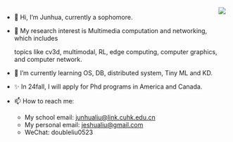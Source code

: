 
<!--
**JunhuaLiu0/junhualiu0** is a ✨ _special_ ✨ repository because its `README.md` (this file) appears on your GitHub profile.

Here are some ideas to get you started:

- 🔭 I’m currently working on ...
- 🌱 I’m currently learning ...
- 👯 I’m looking to collaborate on ...
- 🤔 I’m looking for help with ...
- 💬 Ask me about ...
- 📫 How to reach me: ...
- 😄 Pronouns: ...
- ⚡ Fun fact: ...
-->
<img align="right" src="https://github-readme-stats.vercel.app/api?username=junhualiu0&show_icons=true&icon_color=CE1D2D&text_color=718096&bg_color=00000000&hide_title=true&hide_border=true" />

- 👋 Hi, I’m Junhua, currently a sophomore. 
- 👀 My research interest is Multimedia computation and networking, which includes

  topics like cv3d, multimodal, RL, edge computing, computer graphics, and computer network.
- 🌱 I’m currently learning OS, DB, distributed system, Tiny ML and KD.
- ✨ In 24fall, I will apply for Phd programs in America and Canada.
- 📫 How to reach me: 
  - My school email: junhualiu@link.cuhk.edu.cn
  - My personal email: jeshualiu@gmail.com
  - WeChat: doubleliu0523
